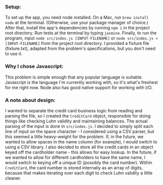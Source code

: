 ### Setup:

To set up the app, you need node installed. On a Mac, run `brew install node` at the terminal. (Otherwise, use your package manager of choice.) After that, install the app's dependencies by running `npm i` in the project root directory. Run tests at the terminal by typing `jasmine`. Finally, to run the program, input `node src/index.js [INPUT-FILENAME]` or `node src/index.js < [INPUT-FILENAME]` from the project root directory. I provided a fixture file (fixture.txt), adapted from the problem's specifications, but you don't need to use it.

### Why I chose Javascript:

This problem is simple enough that any popular language is suitable. Javascript is the language I'm currently working with, so it's what's freshest for me right now. Node also has good native support for working with I/O.

### A note about design:

I wanted to separate the credit card business logic from reading and parsing the file, so I created the `CreditCard` object, responsible for doing things like checking Luhn validity and maintaining balances. The actual parsing of the input is done in `src/index.js`. I decided to simply split each line of input on the space character - I considered using a CSV parser, but this seemed a little heavy-weight for the problem. If, in the future, we wanted to allow spaces in the name column (for example), I would switch to using a CSV library. I also decided to store all the credit cards in an object keyed off the cardholder name - this allows for easy lookup. In the future, if we wanted to allow for different cardholders to have the same name, I would switch to keying off a unique ID (possibly the card number). Within `CreditCard`, the card number is stored internally as an array of digits, because that makes iterating over each digit to check Luhn validity a little cleaner.
